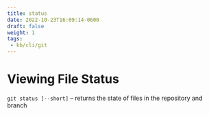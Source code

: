 ```yaml
---
title: status
date: 2022-10-23T16:09:14-0600
draft: false
weight: 1
tags:
 - kb/cli/git
---
```


# Viewing File Status
`git status [--short]` – returns the state of files in the repository and branch
